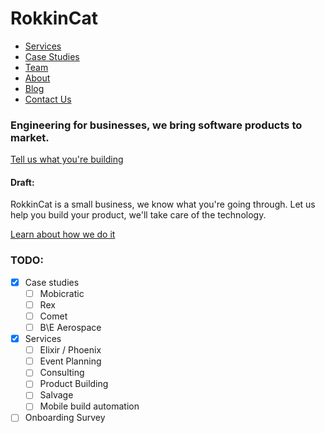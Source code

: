 # RokkinCat

* [Services](services.md)
* [Case Studies](case-studies.md)
* [Team](team.md)
* [About](about.md)
* [Blog](http://blog.rokkincat.com/)
* [Contact Us](contact.md)

### Engineering for businesses, we bring software products to market.
[Tell us what you're building](work-with-us.md)

#### Draft:
RokkinCat is a small business, we know what you're going through. 
Let us help you build your product, we'll take care of the technology.

[Learn about how we do it](process.md)

### TODO:

- [x] Case studies
  - [ ] Mobicratic
  - [ ] Rex
  - [ ] Comet
  - [ ] B\E Aerospace
- [x] Services
  - [ ] Elixir / Phoenix
  - [ ] Event Planning
  - [ ] Consulting
  - [ ] Product Building
  - [ ] Salvage
  - [ ] Mobile build automation
- [ ] Onboarding Survey
